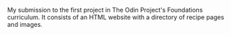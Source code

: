 My submission to the first project in The Odin Project's Foundations curriculum. It consists of an HTML website with a directory of recipe pages and images.